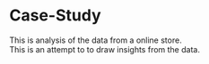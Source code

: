 # Case-Study

This is analysis of the data from a online store.<br>
This is an attempt to to draw insights from the data.
